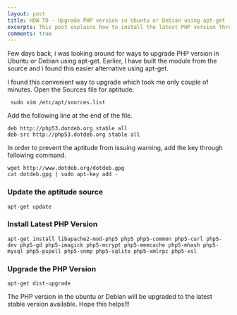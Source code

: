 ```yaml
---
layout: post
title: HOW TO - Upgrade PHP version in Ubuntu or Debian using apt-get
excerpts: This post explains how to install the latest PHP version through apt-get in Debian or upgrade the existing php installation.
comments: true
---
```


Few days back, i was looking around for ways to upgrade PHP version in Ubuntu or Debian using apt-get. Earlier, I have built the module from the source and i found this easier alternative using apt-get.

I found this convenient way to upgrade which took me only couple of minutes.
Open the Sources file for aptitude.

     sudo vim /etc/apt/sources.list

Add the following line at the end of the file.

    deb http://php53.dotdeb.org stable all
    deb-src http://php53.dotdeb.org stable all

In order to prevent the aptitude from issuing warning, add the key through following command.

    wget http://www.dotdeb.org/dotdeb.gpg
    cat dotdeb.gpg | sudo apt-key add -

### Update the aptitude source

    apt-get update

### Install  Latest PHP Version

    apt-get install libapache2-mod-php5 php5 php5-common php5-curl php5-dev php5-gd php5-imagick php5-mcrypt php5-memcache php5-mhash php5-mysql php5-pspell php5-snmp php5-sqlite php5-xmlrpc php5-xsl

### Upgrade the PHP Version

    apt-get dist-upgrade

The PHP version in the ubuntu or Debian will be upgraded to the latest stable version available. Hope this helps!!!
